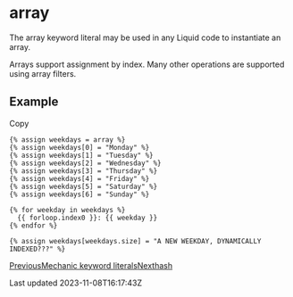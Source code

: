 # array

The array keyword literal may be used in any Liquid code to instantiate an array.

Arrays support assignment by index. Many other operations are supported using array filters.

## Example

Copy

    {% assign weekdays = array %}
    {% assign weekdays[0] = "Monday" %}
    {% assign weekdays[1] = "Tuesday" %}
    {% assign weekdays[2] = "Wednesday" %}
    {% assign weekdays[3] = "Thursday" %}
    {% assign weekdays[4] = "Friday" %}
    {% assign weekdays[5] = "Saturday" %}
    {% assign weekdays[6] = "Sunday" %}
    
    {% for weekday in weekdays %}
      {{ forloop.index0 }}: {{ weekday }}
    {% endfor %}
    
    {% assign weekdays[weekdays.size] = "A NEW WEEKDAY, DYNAMICALLY INDEXED???" %}

[PreviousMechanic keyword literals](/platform/liquid/keyword-literals)[Nexthash](/platform/liquid/keyword-literals/hash)

Last updated 2023-11-08T16:17:43Z